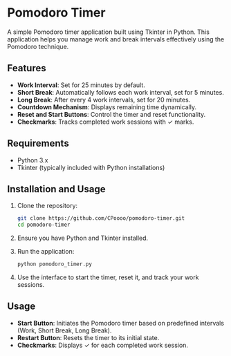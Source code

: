 # Pomodoro Timer

A simple Pomodoro timer application built using Tkinter in Python. This application helps you manage work and break intervals effectively using the Pomodoro technique.

## Features

- **Work Interval**: Set for 25 minutes by default.
- **Short Break**: Automatically follows each work interval, set for 5 minutes.
- **Long Break**: After every 4 work intervals, set for 20 minutes.
- **Countdown Mechanism**: Displays remaining time dynamically.
- **Reset and Start Buttons**: Control the timer and reset functionality.
- **Checkmarks**: Tracks completed work sessions with ✓ marks.

## Requirements

- Python 3.x
- Tkinter (typically included with Python installations)

## Installation and Usage

1. Clone the repository:
   ```bash
   git clone https://github.com/CPoooo/pomodoro-timer.git
   cd pomodoro-timer
   ```

2. Ensure you have Python and Tkinter installed.

3. Run the application:
   ```bash
   python pomodoro_timer.py
   ```

4. Use the interface to start the timer, reset it, and track your work sessions.

## Usage

- **Start Button**: Initiates the Pomodoro timer based on predefined intervals (Work, Short Break, Long Break).
- **Restart Button**: Resets the timer to its initial state.
- **Checkmarks**: Displays ✓ for each completed work session.
